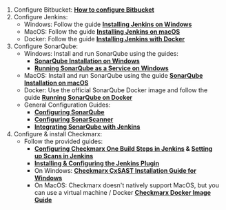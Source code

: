 # 
1. Configure Bitbucket: **[How to configure Bitbucket](https://itznihal.medium.com/git-with-bitbucket-33078f29dfe1)**
2. Configure Jenkins:
    - Windows: Follow the guide **[Installing Jenkins on Windows](https://www.jenkins.io/doc/book/installing/windows/)**
    - MacOS: Follow the guide **[Installing Jenkins on macOS](https://www.jenkins.io/doc/book/installing/macos/)**
    - Docker: Follow the guide **[Installing Jenkins with Docker](https://www.jenkins.io/doc/book/installing/docker/)**
3. Configure SonarQube:
    - Windows: Install and run SonarQube using the guides:
        - **[SonarQube Installation on Windows](https://docs.sonarqube.org/latest/setup/install-server/)**
        - **[Running SonarQube as a Service on Windows](https://docs.sonarqube.org/latest/setup/operate-server/)**
    - MacOS: Install and run SonarQube using the guide **[SonarQube Installation on macOS](https://medium.com/@bharat.murali/installing-sonarqube-on-macos-693e3a3a4feb)**
    - Docker: Use the official SonarQube Docker image and follow the guide **[Running SonarQube on Docker](https://docs.sonarqube.org/latest/setup/get-started-2-minutes/)**
    - General Configuration Guides:
        - **[Configuring SonarQube](https://docs.sonarqube.org/latest/setup/install-server/)**
        - **[Configuring SonarScanner](https://docs.sonarqube.org/latest/analysis/scan/sonarscanner/)**
        - **[Integrating SonarQube with Jenkins](https://docs.sonarqube.org/latest/analysis/scan/sonarscanner-for-jenkins/)**
4. Configure & install Checkmarx:
    - Follow the provided guides:
        - **[Configuring Checkmarx One Build Steps in Jenkins](https://checkmarx.com/resource/documents/en/34965-68691-configuring-checkmarx-one-build-steps-in-jenkins.html) & [Setting up Scans in Jenkins](https://checkmarx.com/resource/documents/en/34965-8158-setting-up-scans-in-jenkins.html)**
        - **[Installing & Configuring the Jenkins Plugin](https://checkmarx.com/resource/documents/en/34965-8157-installing-and-configuring-the-jenkins-plugin.html)**
        - On Windows:  **[Checkmarx CxSAST Installation Guide for Windows](https://checkmarx.atlassian.net/wiki/spaces/KC/pages/894840812/CxSAST+Installation+Guide+for+Windows+-+9.3)**
        - On MacOS: Checkmarx doesn't natively support MacOS, but you can use a virtual machine / Docker **[Checkmarx Docker Image Guide](https://github.com/CheckmarxDev/ast-cli-docker)**